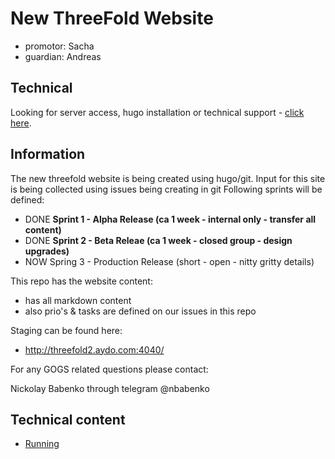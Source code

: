 # New ThreeFold Website

- promotor: Sacha
- guardian: Andreas


## Technical
Looking for server access, hugo installation or technical support - [click here](https://docs.greenitglobe.com/ThreeFold/www_threefold2.0/src/master/technical.md).

## Information

The new threefold website is being created using hugo/git.
Input for this site is being collected using issues being creating in git
Following sprints will be defined:
* DONE **Sprint 1 - Alpha Release (ca 1 week - internal only - transfer all content)**
* DONE **Sprint 2 - Beta Releae (ca 1 week - closed group - design upgrades)**
* NOW Spring 3 - Production Release (short - open - nitty gritty details)


This repo has the website content:

- has all markdown content
- also prio's & tasks are defined on our issues in this repo

Staging can be found here:

- http://threefold2.aydo.com:4040/


For any GOGS related questions please contact:

Nickolay Babenko through telegram @nbabenko

## Technical content

- [Running](docs/Running.md)
